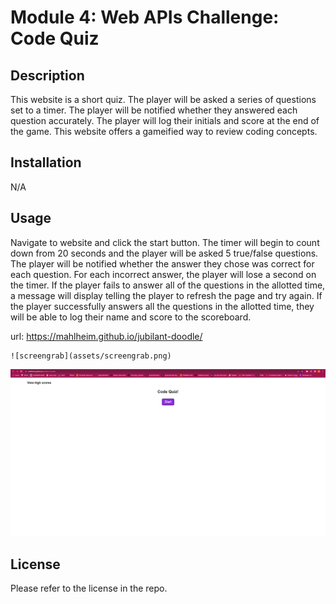 # Module 4: Web APIs Challenge: Code Quiz

## Description

This website is a short quiz. The player will be asked a series of questions set to a timer. The player will be notified whether they answered each question accurately. The player will log their initials and score at the end of the game. This website offers a gameified way to review coding concepts.

## Installation

N/A

## Usage

Navigate to website and click the start button. The timer will begin to count down from 20 seconds and the player will be asked 5 true/false questions. The player will be notified whether the answer they chose was correct for each question. For each incorrect answer, the player will lose a second on the timer. If the player fails to answer all of the questions in the allotted time, a message will display telling the player to refresh the page and try again. If the player successfully answers all the questions in the allotted time, they will be able to log their name and score to the scoreboard.

url: https://mahlheim.github.io/jubilant-doodle/

    ![screengrab](assets/screengrab.png)

![screengrab](assets/screengrab.png)

## License

Please refer to the license in the repo.